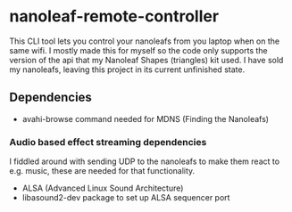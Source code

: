 # nanoleaf-remote-controller
This CLI tool lets you control your nanoleafs from you laptop when on the same wifi. I mostly made this for myself so the code only supports the version of the api that my Nanoleaf Shapes (triangles) kit used. 
I have sold my nanoleafs, leaving this project in its current unfinished state. 
## Dependencies
- avahi-browse command needed for MDNS (Finding the Nanoleafs)
### Audio based effect streaming dependencies
I fiddled around with sending UDP to the nanoleafs to make them react to e.g. music, these are needed for that functionality. 
- ALSA (Advanced Linux Sound Architecture)
- libasound2-dev package to set up ALSA sequencer port
